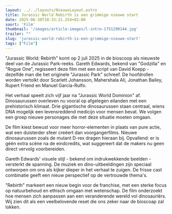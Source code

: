 ```yaml
---
layout: ../../layouts/NieuwsLayout.astro
title: Jurassic World Rebirth is een grimmige nieuwe start
date: 2025-06-30T18:33:21.254+02:00
soort: 'Film'
thumbnail: '/images/article-images/l-intro-1751290144.jpg'
trailer: ""
slug: 'jurassic-world-rebirth-is-een-grimmige-nieuwe-start'
tags: ["Film"]
---
```


"Jurassic World: Rebirth" komt op 2 juli 2025 in de bioscoop als nieuwste deel
van de Jurassic Park-reeks. Gareth Edwards, bekend van "Godzilla" en "Rogue
One", regisseert deze film met een script van David Koepp - dezelfde man die het
originele "Jurassic Park" schreef. De hoofdrollen worden vertolkt door Scarlett
Johansson, Mahershala Ali, Jonathan Bailey, Rupert Friend en Manuel
Garcia-Rulfo.

Het verhaal speelt zich vijf jaar na "Jurassic World Dominion" af. Dinosaurussen
overleven nu vooral op afgelegen eilanden met een prehistorisch klimaat. Drie
gigantische dinosaurussen staan centraal, wiens DNA mogelijk een levensreddend
medicijn voor mensen bevat. We volgen een groep nieuwe personages die met deze
situatie moeten omgaan.

De film kiest bewust voor meer horror-elementen in plaats van pure actie, wat
een duisterder sfeer creëert dan voorgangerfilms. Nieuwe dinosaurussen zoals de
mutant D-rex dragen hieraan bij. Opvallend: er is géén extra scène na de
eindcredits, wat suggereert dat de makers nu geen direct vervolg voorbereiden.

Gareth Edwards' visuele stijl - bekend om indrukwekkende beelden - versterkt de
spanning. De muziek en dino-uitbeeldingen zijn speciaal ontworpen om ons als
kijker dieper in het verhaal te zuigen. De frisse cast combinatie geeft een
nieuw perspectief op de vertrouwde thema's.

"Rebirth" markeert een nieuw begin voor de franchise, met een sterke focus op
natuurbehoud en ethisch omgaan met wetenschap. De film onderzoekt hoe mensen
zich aanpassen aan een veranderende wereld vol dinosauriërs. Wij zien dit als
een veelbelovende reset die ons zeker naar de bioscoap zal lokken.